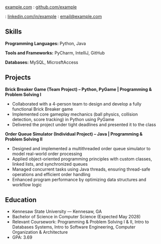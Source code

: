 <span class="iconify" data-icon="charm:person"></span> [example.com](https://example.com/)
  : <span class="iconify" data-icon="tabler:brand-github"></span> [github.com/example](https://github.com/example)

  : <span class="iconify" data-icon="tabler:brand-linkedin"></span> [linkedin.com/in/example](https://linkedin.com/in/douglas-junior-tanyanyiwa/)
  : <span class="iconify" data-icon="tabler:mail"></span> [email@example.com](mailto:junior.dougyt@gmail.com)

## Skills

**Programming Languages:** <span class="iconify" data-icon="vscode-icons:file-type-python"></span> Python,<span class="iconify" data-icon="logos:java" data-inline="false"></span> Java

**Tools and Frameworks:** PyCharm, IntelliJ, GitHub

**Databases:** MySQL, MicrosftAccess

## Projects

**Brick Breaker Game (Team Project) – Python, PyGame | Programming & Problem Solving I**

- Collaborated with a 4-person team to design and develop a fully functional Brick Breaker game
- Implemented core gameplay mechanics (ball physics, collision detection, score tracking) in Python using PyGame
- Delivered the project under tight deadlines and presented it to the class

**Order Queue Simulator (Individual Project) – Java | Programming & Problem Solving II**
- Designed and implemented a multithreaded order queue simulator to model real-world order processing
- Applied object-oriented programming principles with custom classes, linked lists, and synchronized queues
- Managed concurrent tasks using Java threads, ensuring thread-safe operations and efficient order handling
- Enhanced program performance by optimizing data structures and workflow logic

## Education

- Kennesaw State University — Kennesaw, GA
- Bachelor of Science in Computer Science (Expected May 2028)
- Relevant Coursework: Programming & Problem Solving I & II, Intro to Databases Systems, Intro to Software Engineering, Computer Organization & Architecture
- GPA: 3.69


